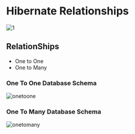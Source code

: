 # Hibernate Relationships
![1](https://user-images.githubusercontent.com/44985849/79701281-7bb61780-82a4-11ea-8c70-67738fac005e.PNG)

## RelationShips
* One to One
* One to Many

### One To One Database Schema
![onetoone](https://user-images.githubusercontent.com/44985849/79701309-af913d00-82a4-11ea-9047-92944852f855.PNG)

### One To Many Database Schema
![onetomany](https://user-images.githubusercontent.com/44985849/79701316-bfa91c80-82a4-11ea-8420-2153de65a4b2.PNG)



